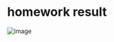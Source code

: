 # homework result

![image](https://user-images.githubusercontent.com/108916244/178377448-3df8d345-ef28-4110-b745-2acc72a86d11.png)
